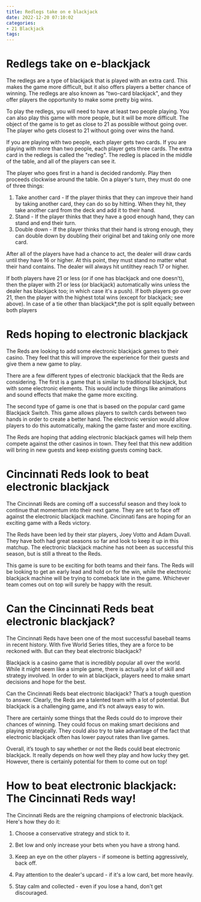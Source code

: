 ```yaml
---
title: Redlegs take on e blackjack
date: 2022-12-20 07:10:02
categories:
- 21 Blackjack
tags:
---
```



#  Redlegs take on e-blackjack

The redlegs are a type of blackjack that is played with an extra card. This makes the game more difficult, but it also offers players a better chance of winning. The redlegs are also known as "two-card blackjack", and they offer players the opportunity to make some pretty big wins.

To play the redlegs, you will need to have at least two people playing. You can also play this game with more people, but it will be more difficult. The object of the game is to get as close to 21 as possible without going over. The player who gets closest to 21 without going over wins the hand.

If you are playing with two people, each player gets two cards. If you are playing with more than two people, each player gets three cards. The extra card in the redlegs is called the "redleg". The redleg is placed in the middle of the table, and all of the players can see it.

The player who goes first in a hand is decided randomly. Play then proceeds clockwise around the table. On a player's turn, they must do one of three things:

1) Take another card - If the player thinks that they can improve their hand by taking another card, they can do so by hitting. When they hit, they take another card from the deck and add it to their hand.
2) Stand - If the player thinks that they have a good enough hand, they can stand and end their turn.
3) Double down - If the player thinks that their hand is strong enough, they can double down by doubling their original bet and taking only one more card.

After all of the players have had a chance to act, the dealer will draw cards until they have 16 or higher. At this point, they must stand no matter what their hand contains. The dealer will always hit untilthey reach 17 or higher.

If both players have 21 or less (or if one has blackjack and one doesn't), then the player with 21 or less (or blackjack) automatically wins unless the dealer has blackjack too; in which case it's a push). If both players go over 21, then the player with the highest total wins (except for blackjack; see above). In case of a tie other than blackjack*,the pot is split equally between both players

#  Reds hoping to electronic blackjack

The Reds are looking to add some electronic blackjack games to their casino. They feel that this will improve the experience for their guests and give them a new game to play.

There are a few different types of electronic blackjack that the Reds are considering. The first is a game that is similar to traditional blackjack, but with some electronic elements. This would include things like animations and sound effects that make the game more exciting.

The second type of game is one that is based on the popular card game Blackjack Switch. This game allows players to switch cards between two hands in order to create a better hand. The electronic version would allow players to do this automatically, making the game faster and more exciting.

The Reds are hoping that adding electronic blackjack games will help them compete against the other casinos in town. They feel that this new addition will bring in new guests and keep existing guests coming back.

#  Cincinnati Reds look to beat electronic blackjack

The Cincinnati Reds are coming off a successful season and they look to continue that momentum into their next game. They are set to face off against the electronic blackjack machine. Cincinnati fans are hoping for an exciting game with a Reds victory.

The Reds have been led by their star players, Joey Votto and Adam Duvall. They have both had great seasons so far and look to keep it up in this matchup. The electronic blackjack machine has not been as successful this season, but is still a threat to the Reds.

This game is sure to be exciting for both teams and their fans. The Reds will be looking to get an early lead and hold on for the win, while the electronic blackjack machine will be trying to comeback late in the game. Whichever team comes out on top will surely be happy with the result.

#  Can the Cincinnati Reds beat electronic blackjack?

The Cincinnati Reds have been one of the most successful baseball teams in recent history. With five World Series titles, they are a force to be reckoned with. But can they beat electronic blackjack?

Blackjack is a casino game that is incredibly popular all over the world. While it might seem like a simple game, there is actually a lot of skill and strategy involved. In order to win at blackjack, players need to make smart decisions and hope for the best.

Can the Cincinnati Reds beat electronic blackjack? That’s a tough question to answer. Clearly, the Reds are a talented team with a lot of potential. But blackjack is a challenging game, and it’s not always easy to win.

There are certainly some things that the Reds could do to improve their chances of winning. They could focus on making smart decisions and playing strategically. They could also try to take advantage of the fact that electronic blackjack often has lower payout rates than live games.

Overall, it’s tough to say whether or not the Reds could beat electronic blackjack. It really depends on how well they play and how lucky they get. However, there is certainly potential for them to come out on top!

#  How to beat electronic blackjack: The Cincinnati Reds way!

The Cincinnati Reds are the reigning champions of electronic blackjack. Here's how they do it:

1. Choose a conservative strategy and stick to it.

2. Bet low and only increase your bets when you have a strong hand.

3. Keep an eye on the other players - if someone is betting aggressively, back off.

4. Pay attention to the dealer's upcard - if it's a low card, bet more heavily.

5. Stay calm and collected - even if you lose a hand, don't get discouraged.